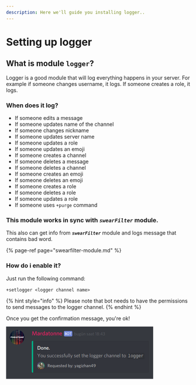 ```yaml
---
description: Here we'll guide you installing logger..
---
```


# Setting up logger

## What is module **`logger`**?

Logger is a good module that will log everything happens in your server. For example if someone changes username, it logs. If someone creates a role, it logs.

### When does it log?

* If someone edits a message
* If someone updates name of the channel
* If someone changes nickname
* If someone updates server name
* If someone updates a role
* If someone updates an emoji
* If someone creates a channel
* If someone deletes a message
* If someone deletes a channel
* If someone creates an emoji
* If someone deletes an emoji
* If someone creates a role
* If someone deletes a role
* If someone updates a role
* If someone uses `+purge` command

### This module works in sync with _**`swearFilter`**_ module.

This also can get info from _**`swearFilter`**_ module and logs message that contains bad word.

{% page-ref page="swearfilter-module.md" %}

### How do i enable it?

Just run the following command:

```text
+setlogger <logger channel name>
```

{% hint style="info" %}
 Please note that bot needs to have the permissions to send messages to the logger channel.
{% endhint %}

Once you get the confirmation message, you're ok!

![Confirmation message](.gitbook/assets/screenshot_20181103_184434.png)



